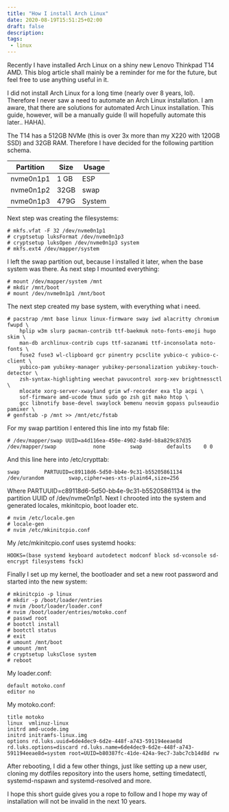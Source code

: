 ```yaml
---
title: "How I install Arch Linux"
date: 2020-08-19T15:51:25+02:00
draft: false
description:
tags:
 - linux
---
```


Recently I have installed Arch Linux on a shiny new Lenovo Thinkpad T14 AMD.
This blog article shall mainly be a reminder for me for the future,
but feel free to use anything useful in it.

I did not install Arch Linux for a long time (nearly over 8 years, lol).
Therefore I never saw a need to automate an Arch Linux installation.
I am aware, that there are solutions for automated Arch Linux installation.
This guide, however, will be a manually guide (I will hopefully automate this later.. HAHA).

The T14 has a 512GB NVMe (this is over 3x more than my X220 with 120GB SSD) and 32GB RAM.
Therefore I have decided for the following partition schema.

| Partition | Size | Usage |
| ---- | ---- | ---- |
| nvme0n1p1 | 1 GB | ESP |
| nvme0n1p2 | 32GB | swap |
| nvme0n1p3 | 479G | System |


Next step was creating the filesystems:

```
# mkfs.vfat -F 32 /dev/nvme0n1p1
# cryptsetup luksFormat /dev/nvme0n1p3
# cryptsetup luksOpen /dev/nvme0n1p3 system
# mkfs.ext4 /dev/mapper/system
```

I left the swap partition out, because I installed it later, when the base system was there.
As next step I mounted everything:

```
# mount /dev/mapper/system /mnt
# mkdir /mnt/boot
# mount /dev/nvme0n1p1 /mnt/boot
```

The next step created my base system, with everything what i need.

```
# pacstrap /mnt base linux linux-firmware sway iwd alacritty chromium fwupd \
	hplip w3m slurp pacman-contrib ttf-baekmuk noto-fonts-emoji hugo skim \
	man-db archlinux-contrib cups ttf-sazanami ttf-inconsolata noto-fonts \
	fuse2 fuse3 wl-clipboard gcr pinentry pcsclite yubico-c yubico-c-client \
	yubico-pam yubikey-manager yubikey-personalization yubikey-touch-detector \
	zsh-syntax-highlighting weechat pavucontrol xorg-xev brightnessctl \
	mlocate xorg-server-xwayland grim wf-recorder exa tlp acpi \
	sof-firmware amd-ucode tmux sudo go zsh git mako htop \
	gcc libnotify base-devel swaylock bemenu neovim gopass pulseaudio pamixer \
# genfstab -p /mnt >> /mnt/etc/fstab
```

For my swap partition I entered this line into my fstab file:
```
# /dev/mapper/swap UUID=a4d116ea-450e-4902-8a9d-b8a829c87d35
/dev/mapper/swap          	none      	swap      	defaults  	0 0
```

And this line here into /etc/crypttab:
```
swap		PARTUUID=c89118d6-5d50-bb4e-9c31-b55205861134				/dev/urandom		swap,cipher=aes-xts-plain64,size=256
```

Where PARTUUID=c89118d6-5d50-bb4e-9c31-b55205861134 is the partition UUID of /dev/nvme0n1p1.
Next I chrooted into the system and generated locales, mkinitcpio, boot loader etc.

```
# nvim /etc/locale.gen
# locale-gen
# nvim /etc/mkinitcpio.conf
```

My /etc/mkinitcpio.conf uses systemd hooks:
```
HOOKS=(base systemd keyboard autodetect modconf block sd-vconsole sd-encrypt filesystems fsck)
```

Finally I set up my kernel, the bootloader and set a new root password and started into the new system:

```
# mkinitcpio -p linux
# mkdir -p /boot/loader/entries
# nvim /boot/loader/loader.conf
# nvim /boot/loader/entries/motoko.conf
# passwd root
# bootctl install
# bootctl status
# exit
# umount /mnt/boot
# umount /mnt
# cryptsetup luksClose system
# reboot
```

My loader.conf:
```
default motoko.conf
editor no
```

My motoko.conf:
```
title motoko
linux  vmlinuz-linux
initrd amd-ucode.img
initrd initramfs-linux.img
options rd.luks.uuid=6de4dec9-6d2e-448f-a743-591194eeae8d rd.luks.options=discard rd.luks.name=6de4dec9-6d2e-448f-a743-591194eeae8d=system root=UUID=b80387fc-41de-424a-9ec7-3abc7cb14d8d rw
```


After rebooting, I did a few other things, just like setting up a new user, cloning my dotfiles repository into the users home, setting timedatectl,
systemd-nspawn and systemd-resolved and more.

I hope this short guide gives you a rope to follow and I hope my way of installation will not be invalid in the next 10 years.
